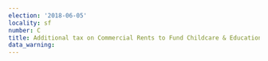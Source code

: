 ```yaml
---
election: '2018-06-05'
locality: sf
number: C
title: Additional tax on Commercial Rents to Fund Childcare & Education
data_warning: 
---
```


